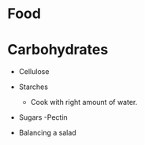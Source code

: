# Food

# Carbohydrates

- Cellulose
- Starches

  - Cook with right amount of water.

- Sugars
  -Pectin

- Balancing a salad
